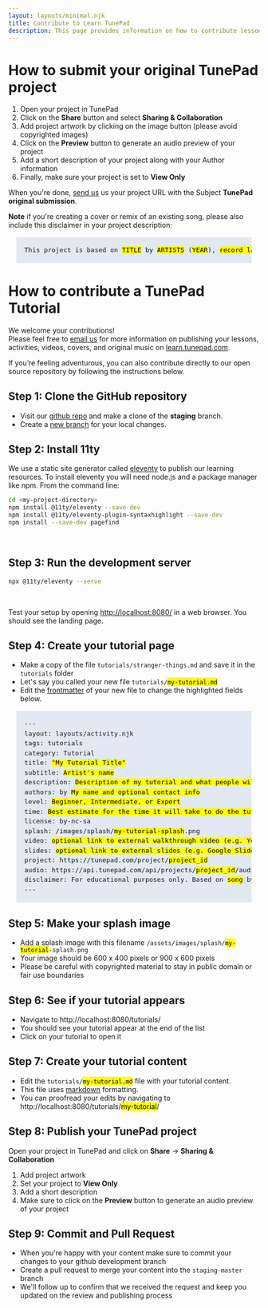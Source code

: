 ```yaml
---
layout: layouts/minimal.njk
title: Contribute to Learn TunePad
description: This page provides information on how to contribute lessons, activities, videos, tutorials, covers, and more to https://learn.tunepad.com
---
```


# How to submit your original TunePad project
1. Open your project in TunePad
2. Click on the **Share** button and select **Sharing & Collaboration**
3. Add project artwork by clicking on the image button (please avoid copyrighted images)
4. Click on the **Preview** button to generate an audio preview of your project
5. Add a short description of your project along with your Author information
6. Finally, make sure your project is set to **View Only**

When you're done, [send us](mailto:support@tunepad.com) us your project URL with the Subject **TunePad original submission**.

**Note** if you're creating a cover or remix of an existing song, please also include this disclaimer in your project description:
<pre style="margin: 1rem; background-color: #e3e9f2; font-size: 13px; padding: 1rem; line-height: 150%;">
This project is based on <mark>TITLE</mark> by <mark>ARTISTS</mark> (<mark>YEAR</mark>), <mark>record label</mark>. For educational purposes only.
</pre>

# How to contribute a TunePad Tutorial

We welcome your contributions!   
Please feel free to [email us](mailto:support@tunepad.com) for more information on publishing your lessons, activities, videos, covers, and original music on [learn.tunepad.com](https://learn.tunepad.com).   

If you’re feeling adventurous, you can also contribute directly to our open source repository by following the instructions below.

## Step 1: Clone the GitHub repository
* Visit our [github repo](https://github.com/EccentricOrbit/ecc_curriculum) and make a clone of the **staging** branch.
* Create a [new branch](https://git-scm.com/book/en/v2/Git-Branching-Basic-Branching-and-Merging) for your local changes.

## Step 2: Install 11ty
We use a static site generator called [eleventy](https://www.11ty.dev/) to publish our learning resources. 
To install eleventy you will need node.js and a package manager like npm. From the command line:
```sh
cd <my-project-directory>
npm install @11ty/eleventy --save-dev
npm install @11ty/eleventy-plugin-syntaxhighlight --save-dev
npm install --save-dev pagefind
```
<br>

## Step 3: Run the development server
```sh
npx @11ty/eleventy --serve
```
<br>

Test your setup by opening [http://localhost:8080/](http://localhost:8080/) in a web browser. You should see the landing page.

## Step 4: Create your tutorial page
* Make a copy of the file `tutorials/stranger-things.md` and save it in the `tutorials` folder
* Let's say you called your new file `tutorials/`<mark>`my-tutorial.md`</mark>
* Edit the [frontmatter](https://www.11ty.dev/docs/data-frontmatter/) of your new file to change the highlighted fields below.

<pre style="margin: 1rem; background-color: #e3e9f2; font-size: 13px; padding: 1rem; line-height: 150%;">
---
layout: layouts/activity.njk
tags: tutorials
category: Tutorial
title: <mark>"My Tutorial Title"</mark>
subtitle: <mark>Artist's name</mark>
description: <mark>Description of my tutorial and what people will learn</mark>
authors: by <mark>My name and optional contact info</mark>
level: <mark>Beginner, Intermediate, or Expert</mark>
time: <mark>Best estimate for the time it will take to do the tutorial in minutes</mark>
license: by-nc-sa
splash: /images/splash/<mark>my-tutorial-splash</mark>.png
video: <mark>optional link to external walkthrough video (e.g. YouTube link)</mark>
slides: <mark>optional link to external slides (e.g. Google Slides)</mark>
project: https://tunepad.com/project/<mark>project_id</mark>
audio: https://api.tunepad.com/api/projects/<mark>project_id</mark>/audio/
disclaimer: For educational purposes only. Based on <mark>song</mark> by <mark>artists</mark> (<mark>year</mark>), <mark>optional record label</mark>.
---
</pre>

## Step 5: Make your splash image
* Add a splash image with this filename `/assets/images/splash/`<mark>`my-tutorial`</mark>`-splash.png`
* Your image should be 600 x 400 pixels or 900 x 600 pixels
* Please be careful with copyrighted material to stay in public domain or fair use boundaries

## Step 6: See if your tutorial appears
* Navigate to http://localhost:8080/tutorials/
* You should see your tutorial appear at the end of the list
* Click on your tutorial to open it

## Step 7: Create your tutorial content
* Edit the `tutorials/`<mark>`my-tutorial.md`</mark> file with your tutorial content. 
* This file uses [markdown](https://www.markdownguide.org/basic-syntax/) formatting. 
* You can proofread your edits by navigating to http://localhost:8080/tutorials/<mark>my-tutorial</mark>/

## Step 8: Publish your TunePad project
Open your project in TunePad and click on **Share** -> **Sharing & Collaboration**
1. Add project artwork
2. Set your project to **View Only**
3. Add a short description
4. Make sure to click on the **Preview** button to generate an audio preview of your project


## Step 9: Commit and Pull Request
* When you're happy with your content make sure to commit your changes to your github development branch
* Create a pull request to merge your content into the `staging-master` branch
* We'll follow up to confirm that we received the request and keep you updated on the review and publishing process
